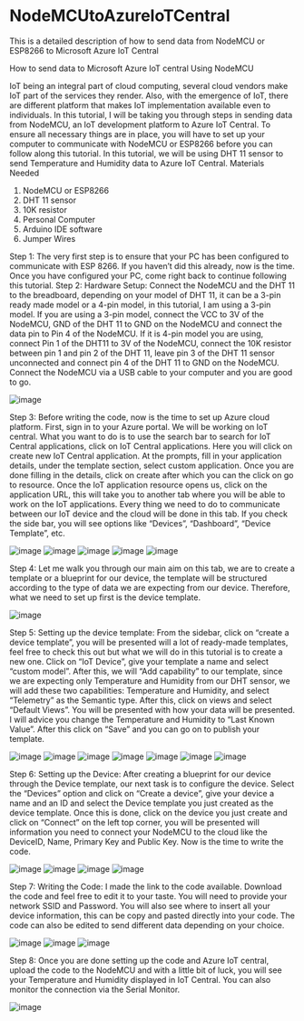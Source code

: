 # NodeMCUtoAzureIoTCentral
This is a detailed description of how to send data from NodeMCU or ESP8266 to Microsoft Azure IoT Central

How to send data to Microsoft Azure IoT central Using NodeMCU

IoT being an integral part of cloud computing, several cloud vendors make IoT part of the services they render. Also, with the emergence of IoT, there are different platform that makes IoT implementation available even to individuals. In this tutorial, I will be taking you through steps in sending data from NodeMCU, an IoT development platform to Azure IoT Central.
To ensure all necessary things are in place, you will have to set up your computer to communicate with NodeMCU or ESP8266 before you can follow along this tutorial.
In this tutorial, we will be using DHT 11 sensor to send Temperature and Humidity data to Azure IoT Central. 
Materials Needed
1.	NodeMCU or ESP8266
2.	DHT 11 sensor
3.	10K resistor
4.	Personal Computer
5.	Arduino IDE software
6.	Jumper Wires

Step 1: The very first step is to ensure that your PC has been configured to communicate with ESP 8266. If you haven’t did this already, now is the time. Once you have configured your PC, come right back to continue following this tutorial.
Step 2: Hardware Setup: Connect the NodeMCU and the DHT 11 to the breadboard, depending on your model of DHT 11, it can be a 3-pin ready made model or a 4-pin model, in this tutorial, I am using a 3-pin model. If you are using a 3-pin model, connect the VCC to 3V of the NodeMCU, GND of the DHT 11 to GND on the NodeMCU and connect the data pin to Pin 4 of the NodeMCU. If it is 4-pin model you are using, connect Pin 1 of the DHT11 to 3V of the NodeMCU, connect the 10K resistor between pin 1 and pin 2 of the DHT 11, leave pin 3 of the DHT 11 sensor unconnected and connect pin 4 of the DHT 11 to GND on the NodeMCU. Connect the NodeMCU via a USB cable to your computer and you are good to go.

![image](https://user-images.githubusercontent.com/55460620/147842004-aebcd437-7bda-453b-92ab-83779a577a41.png)

 
Step 3: Before writing the code, now is the time to set up Azure cloud platform. First, sign in to your Azure portal. We will be working on IoT central. What you want to do is to use the search bar to search for IoT Central applications, click on IoT Central applications. Here you will click on create new IoT Central application. At the prompts, fill in your application details, under the template section, select custom application. Once you are done filling in the details, click on create after which you can the click on go to resource. Once the IoT application resource opens us, click on the application URL, this will take you to another tab where you will be able to work on the IoT applications.  Every thing we need to do to communicate between our IoT device and the cloud will be done in this tab. If you check the side bar, you will see options like “Devices”, “Dashboard”, “Device Template”, etc.

![image](https://user-images.githubusercontent.com/55460620/147842040-3471fb2b-69c7-4630-bb96-bd7d289000c3.png)
![image](https://user-images.githubusercontent.com/55460620/147842063-c46e1433-3783-417d-bdf9-94b9d5d777c0.png)
![image](https://user-images.githubusercontent.com/55460620/147842064-10495a95-13c3-4088-9bf5-ef5e372eae46.png)
![image](https://user-images.githubusercontent.com/55460620/147842068-ae4fd9a5-148e-4ea6-8330-ed50e78f2cc5.png)
![image](https://user-images.githubusercontent.com/55460620/147842070-045a8878-42cd-4018-82d8-e935e56cfe63.png)


     
Step 4: Let me walk you through our main aim on this tab, we are to create a template or a blueprint for our device, the template will be structured according to the type of data we are expecting from our device. Therefore, what we need to set up first is the device template.

![image](https://user-images.githubusercontent.com/55460620/147842079-6cd26453-00e5-40c5-9747-5448d922a320.png)

 
Step 5: Setting up the device template: From the sidebar, click on “create a device template”, you will be presented will a lot of ready-made templates, feel free to check this out but what we will do in this tutorial is to create a new one. Click on “IoT Device”, give your template a name and select “custom model”. After this, we will “Add capability” to our template, since we are expecting only Temperature and Humidity from our DHT sensor, we will add these two capabilities: Temperature and Humidity, and select “Telemetry” as the Semantic type. After this, click on views and select “Default Views”. You will be presented with how your data will be presented. I will advice you change the Temperature and Humidity to “Last Known Value”. After this click on “Save” and you can go on to publish your template.

![image](https://user-images.githubusercontent.com/55460620/147842089-069b7323-0e42-4d62-8823-b880b05409da.png)
![image](https://user-images.githubusercontent.com/55460620/147842091-397c7a01-e399-4399-ad0a-c9a133d34bc5.png)
![image](https://user-images.githubusercontent.com/55460620/147842093-d7c66a23-dc63-469f-a6a2-e48da4190048.png)
![image](https://user-images.githubusercontent.com/55460620/147842095-c4d48d46-1f7f-430c-8591-f8b657d958da.png)
![image](https://user-images.githubusercontent.com/55460620/147842096-21ef12fe-37ba-456e-81ce-798e44a20913.png)
![image](https://user-images.githubusercontent.com/55460620/147842098-b88a2e8b-8829-4a16-80b4-7a79749157dc.png)
![image](https://user-images.githubusercontent.com/55460620/147842099-b4777a1c-839b-43f6-9289-f77684d535ab.png)

       
Step 6: Setting up the Device: After creating a blueprint for our device through the Device template, our next task is to configure the device. Select the “Devices” option and click on “Create a device”, give your device a name and an ID and select the Device template you just created as the device template. Once this is done, click on the device you just create and click on “Connect” on the left top corner, you will be presented will information you need to connect your NodeMCU to the cloud like the DeviceID, Name, Primary Key and Public Key. Now is the time to write the code.

![image](https://user-images.githubusercontent.com/55460620/147842105-fffa7c2e-9aa7-4f97-bd4c-8338f141a7af.png)
![image](https://user-images.githubusercontent.com/55460620/147842106-21dffb15-d149-4b75-8f54-03161e4df531.png)
![image](https://user-images.githubusercontent.com/55460620/147842107-250a416e-cd25-4e91-8859-97793911a4c1.png)
![image](https://user-images.githubusercontent.com/55460620/147842109-ba5520bd-fadc-4377-8498-2e75abeedbd1.png)

    
Step 7: Writing the Code: I made the link to the code available. Download the code and feel free to edit it to your taste. You will need to provide your network SSID and Password.  You will also see where to insert all your device information, this can be copy and pasted directly into your code. The code can also be edited to send different data depending on your choice.

![image](https://user-images.githubusercontent.com/55460620/147842114-d8fe43e8-becd-43d6-b9ff-5f6a02df858a.png)
![image](https://user-images.githubusercontent.com/55460620/147842115-662597fd-23ac-4752-bff1-a92b59e1f183.png)
![image](https://user-images.githubusercontent.com/55460620/147842116-182857ca-cee2-42db-b80a-0d799b68f733.png)

   
Step 8: Once you are done setting up the code and Azure IoT central, upload the code to the NodeMCU and with a little bit of luck, you will see your Temperature and Humidity displayed in IoT Central. You can also monitor the connection via the Serial Monitor.

![image](https://user-images.githubusercontent.com/55460620/147842124-0ba24d10-5833-479e-a59f-42618ee4a5a0.png)


 

